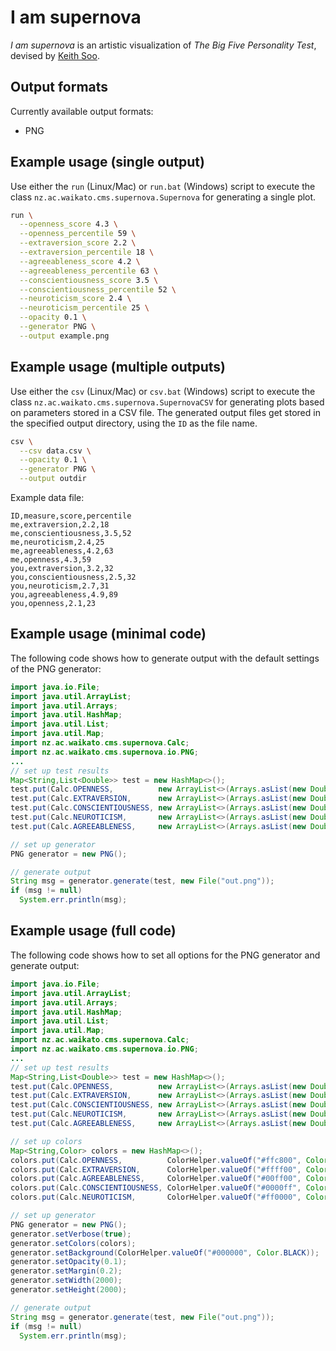 # I am supernova

*I am supernova* is an artistic visualization of *The Big Five Personality Test*, 
devised by [Keith Soo](http://www.cms.waikato.ac.nz/people/ceks).

## Output formats
Currently available output formats:

* PNG


## Example usage (single output) ##
Use either the `run` (Linux/Mac) or `run.bat` (Windows) script to execute
the class `nz.ac.waikato.cms.supernova.Supernova` for generating a single plot.

```bash
run \
  --openness_score 4.3 \
  --openness_percentile 59 \
  --extraversion_score 2.2 \
  --extraversion_percentile 18 \
  --agreeableness_score 4.2 \
  --agreeableness_percentile 63 \
  --conscientiousness_score 3.5 \
  --conscientiousness_percentile 52 \
  --neuroticism_score 2.4 \
  --neuroticism_percentile 25 \
  --opacity 0.1 \
  --generator PNG \
  --output example.png
```


## Example usage (multiple outputs) ##
Use either the `csv` (Linux/Mac) or `csv.bat` (Windows) script to execute
the class `nz.ac.waikato.cms.supernova.SupernovaCSV` for generating plots 
based on parameters stored in a CSV file. 
The generated output files get stored in the specified output directory, 
using the `ID` as the file name.

```bash
csv \
  --csv data.csv \
  --opacity 0.1 \
  --generator PNG \
  --output outdir
```

Example data file:

```csv
ID,measure,score,percentile
me,extraversion,2.2,18
me,conscientiousness,3.5,52
me,neuroticism,2.4,25
me,agreeableness,4.2,63
me,openness,4.3,59
you,extraversion,3.2,32
you,conscientiousness,2.5,32
you,neuroticism,2.7,31
you,agreeableness,4.9,89
you,openness,2.1,23
```

## Example usage (minimal code)
The following code shows how to generate output with the default settings
of the PNG generator:

```java
import java.io.File;
import java.util.ArrayList;
import java.util.Arrays;
import java.util.HashMap;
import java.util.List;
import java.util.Map;
import nz.ac.waikato.cms.supernova.Calc;
import nz.ac.waikato.cms.supernova.io.PNG;
...
// set up test results
Map<String,List<Double>> test = new HashMap<>();
test.put(Calc.OPENNESS,          new ArrayList<>(Arrays.asList(new Double[]{4.3, 59.0})));
test.put(Calc.EXTRAVERSION,      new ArrayList<>(Arrays.asList(new Double[]{2.2, 18.0})));
test.put(Calc.CONSCIENTIOUSNESS, new ArrayList<>(Arrays.asList(new Double[]{3.5, 52.0})));
test.put(Calc.NEUROTICISM,       new ArrayList<>(Arrays.asList(new Double[]{2.4, 25.0})));
test.put(Calc.AGREEABLENESS,     new ArrayList<>(Arrays.asList(new Double[]{4.2, 63.0})));

// set up generator
PNG generator = new PNG(); 

// generate output
String msg = generator.generate(test, new File("out.png"));
if (msg != null)
  System.err.println(msg);
```

## Example usage (full code)
The following code shows how to set all options for the PNG generator and
generate output:

```java
import java.io.File;
import java.util.ArrayList;
import java.util.Arrays;
import java.util.HashMap;
import java.util.List;
import java.util.Map;
import nz.ac.waikato.cms.supernova.Calc;
import nz.ac.waikato.cms.supernova.io.PNG;
...
// set up test results
Map<String,List<Double>> test = new HashMap<>();
test.put(Calc.OPENNESS,          new ArrayList<>(Arrays.asList(new Double[]{4.3, 59.0})));
test.put(Calc.EXTRAVERSION,      new ArrayList<>(Arrays.asList(new Double[]{2.2, 18.0})));
test.put(Calc.CONSCIENTIOUSNESS, new ArrayList<>(Arrays.asList(new Double[]{3.5, 52.0})));
test.put(Calc.NEUROTICISM,       new ArrayList<>(Arrays.asList(new Double[]{2.4, 25.0})));
test.put(Calc.AGREEABLENESS,     new ArrayList<>(Arrays.asList(new Double[]{4.2, 63.0})));

// set up colors
Map<String,Color> colors = new HashMap<>();
colors.put(Calc.OPENNESS,          ColorHelper.valueOf("#ffc800", Color.ORANGE));
colors.put(Calc.EXTRAVERSION,      ColorHelper.valueOf("#ffff00", Color.YELLOW));
colors.put(Calc.AGREEABLENESS,     ColorHelper.valueOf("#00ff00", Color.GREEN));
colors.put(Calc.CONSCIENTIOUSNESS, ColorHelper.valueOf("#0000ff", Color.BLUE));
colors.put(Calc.NEUROTICISM,       ColorHelper.valueOf("#ff0000", Color.RED));

// set up generator
PNG generator = new PNG(); 
generator.setVerbose(true);
generator.setColors(colors);
generator.setBackground(ColorHelper.valueOf("#000000", Color.BLACK));
generator.setOpacity(0.1);
generator.setMargin(0.2);
generator.setWidth(2000);
generator.setHeight(2000);

// generate output
String msg = generator.generate(test, new File("out.png"));
if (msg != null)
  System.err.println(msg);
```
